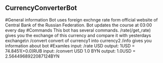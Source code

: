 ## CurrencyConverterBot
#General information
Bot uses foreign exchnge rate form official website of Central Bank of the Russian Federation.
Bot updates the course at 03:00 every day
#Commands
This bot has several commands.
/rate(/get_rate) <reduction> gives you the exchange of this currency and compare it with yesterdays exchange\n
/convert <reduction1> <amount> <reduction2> convert <amount> of currency1 into currency2
/info gives you information about bot
#Examles
input: /rate USD
output: 1USD = 74.8451(+0.0)RUB
input: /convert USD 1.0 BYN
output: 1.0USD = 2.5644968922087124BYN


